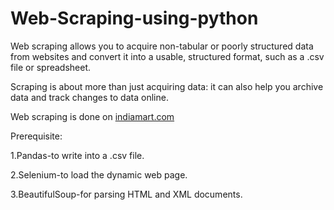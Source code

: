 # Web-Scraping-using-python

Web scraping allows you to acquire non-tabular or poorly structured data from websites and convert it into a usable, structured format, such as a .csv file or spreadsheet.

Scraping is about more than just acquiring data: it can also help you archive data and track changes to data online.

Web scraping is done on [indiamart.com](https://dir.indiamart.com/)


Prerequisite:


1.Pandas-to write into a .csv file.

2.Selenium-to load the dynamic web page.

3.BeautifulSoup-for parsing HTML and XML documents.
